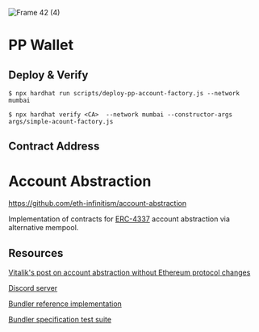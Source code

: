 ![Frame 42 (4)](https://github.com/yuk6ra/twilight-wallet-contract/assets/59524938/c85d6692-7a0f-40c0-80ae-13945052b2ef)

# PP Wallet 

## Deploy & Verify

```
$ npx hardhat run scripts/deploy-pp-account-factory.js --network mumbai

$ npx hardhat verify <CA>  --network mumbai --constructor-args args/simple-acount-factory.js
```

## Contract Address


# Account Abstraction

https://github.com/eth-infinitism/account-abstraction

Implementation of contracts for [ERC-4337](https://eips.ethereum.org/EIPS/eip-4337) account abstraction via alternative mempool.

## Resources

[Vitalik's post on account abstraction without Ethereum protocol changes](https://medium.com/infinitism/erc-4337-account-abstraction-without-ethereum-protocol-changes-d75c9d94dc4a)

[Discord server](http://discord.gg/fbDyENb6Y9)

[Bundler reference implementation](https://github.com/eth-infinitism/bundler)

[Bundler specification test suite](https://github.com/eth-infinitism/bundler-spec-tests)